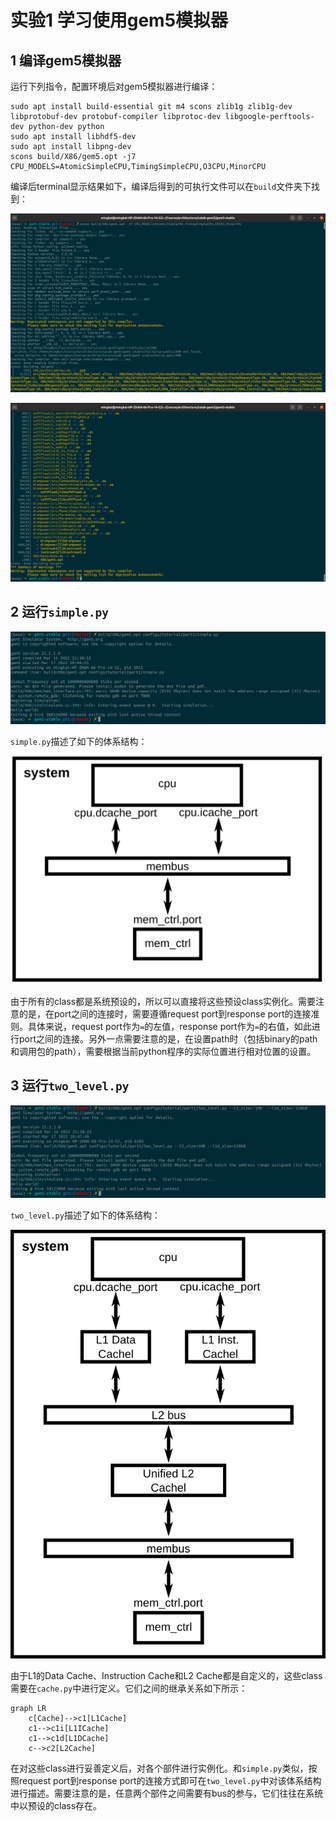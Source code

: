 # 实验1 学习使用gem5模拟器

## 1 编译gem5模拟器

运行下列指令，配置环境后对gem5模拟器进行编译：

```shell
sudo apt install build-essential git m4 scons zlib1g zlib1g-dev libprotobuf-dev protobuf-compiler libprotoc-dev libgoogle-perftools-dev python-dev python
sudo apt install libhdf5-dev
sudo apt install libpng-dev
scons build/X86/gem5.opt -j7 CPU_MODELS=AtomicSimpleCPU,TimingSimpleCPU,O3CPU,MinorCPU 
```

编译后terminal显示结果如下，编译后得到的可执行文件可以在`build`文件夹下找到：

![](./figs/compile_start.png)

![](./figs/compile_end.png)



## 2 运行`simple.py`

![](./figs/simple.png)

`simple.py`描述了如下的体系结构：

![](./figs/simple_arch.png)

由于所有的class都是系统预设的，所以可以直接将这些预设class实例化。需要注意的是，在port之间的连接时，需要遵循request port到response port的连接准则。具体来说，request port作为`=`的左值，response port作为`=`的右值，如此进行port之间的连接。另外一点需要注意的是，在设置path时（包括binary的path和调用包的path），需要根据当前python程序的实际位置进行相对位置的设置。



## 3 运行`two_level.py`

![](./figs/two_level.png)

`two_level.py`描述了如下的体系结构：

![](./figs/two_level_arch.png)

由于L1的Data Cache、Instruction Cache和L2 Cache都是自定义的，这些class需要在`cache.py`中进行定义。它们之间的继承关系如下所示：

```mermaid
graph LR
	c[Cache]-->c1[L1Cache]
	c1-->c1i[L1ICache]
	c1-->c1d[L1DCache]
	c-->c2[L2Cache]
```

在对这些class进行妥善定义后，对各个部件进行实例化。和`simple.py`类似，按照request port到response port的连接方式即可在`two_level.py`中对该体系结构进行描述。需要注意的是，任意两个部件之间需要有bus的参与，它们往往在系统中以预设的class存在。